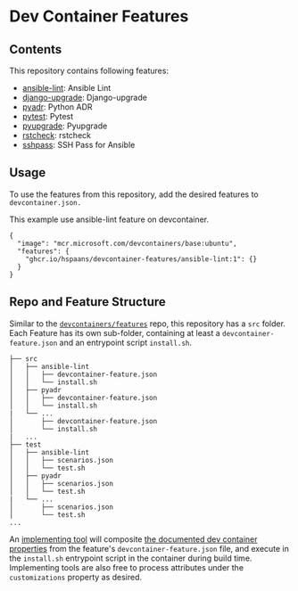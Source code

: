 # Dev Container Features

## Contents

This repository contains following features:
- [ansible-lint](./src/ansible-lint/README.md): Ansible Lint
- [django-upgrade](./src/django-upgrade/README.md): Django-upgrade
- [pyadr](./src/pyadr/README.md): Python ADR
- [pytest](./src/pytest/README.md): Pytest
- [pyupgrade](./src/pyupgrade/README.md): Pyupgrade
- [rstcheck](./src/rstcheck/README.md): rstcheck
- [sshpass](./src/sshpass/README.md): SSH Pass for Ansible

## Usage

To use the features from this repository, add the desired features to `devcontainer.json.`

This example use ansible-lint feature on devcontainer.

```jsonc
{
  "image": "mcr.microsoft.com/devcontainers/base:ubuntu",
  "features": {
    "ghcr.io/hspaans/devcontainer-features/ansible-lint:1": {}
  }
}
```

## Repo and Feature Structure

Similar to the [`devcontainers/features`](https://github.com/devcontainers/features) repo, this repository has a `src` folder.  Each Feature has its own sub-folder, containing at least a `devcontainer-feature.json` and an entrypoint script `install.sh`.

```
├── src
│   ├── ansible-lint
│   │   ├── devcontainer-feature.json
│   │   └── install.sh
│   ├── pyadr
│   │   ├── devcontainer-feature.json
│   │   └── install.sh
|   └── ...
│       ├── devcontainer-feature.json
│       └── install.sh
|   ...
├── test
│   ├── ansible-lint
│   │   ├── scenarios.json
│   │   └── test.sh
│   ├── pyadr
│   │   ├── scenarios.json
│   │   └── test.sh
|   └── ...
│       ├── scenarios.json
│       └── test.sh
...
```

An [implementing tool](https://containers.dev/supporting#tools) will composite [the documented dev container properties](https://containers.dev/implementors/features/#devcontainer-feature-json-properties) from the feature's `devcontainer-feature.json` file, and execute in the `install.sh` entrypoint script in the container during build time.  Implementing tools are also free to process attributes under the `customizations` property as desired.

